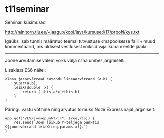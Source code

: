 # t11seminar

Seminari küsimused

http://minitorn.tlu.ee/~jaagup/kool/java/kursused/17/prpohi/kys.txt

Igaüks lisab tunnis määratud teemal tutvustuse omapoolsesse faili + muud kommentaarid, mis üldisest vestlusest võiksid vajalikuna meelde jääda.
___

Joone arvutamise valem võiks välja näha umbes järgmiselt:

Lisaklass ES6 näitel:
```
class joonevõrrand extends lineaarvõrrand (a,b) {
    super(a,b);
    leiaX(double: x) {
        return ((this.a*x)+this.b)
    }
}
```
Päringu vastu võtmine ning arvutus toimuks Node Express najal järgmiselt:
```
app.get("/LV/joonepunkt/:x", (req,res)) {
    res.send(`Joon lõikub Y-teljega punktis ${joonevõrrand.leiaX(req.params.x)}.`)
}
```
